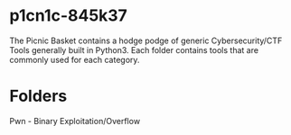 # p1cn1c-845k37
The Picnic Basket contains a hodge podge of generic Cybersecurity/CTF Tools generally built in Python3.  Each folder contains tools that are commonly used for each category.
# Folders
Pwn - Binary Exploitation/Overflow
